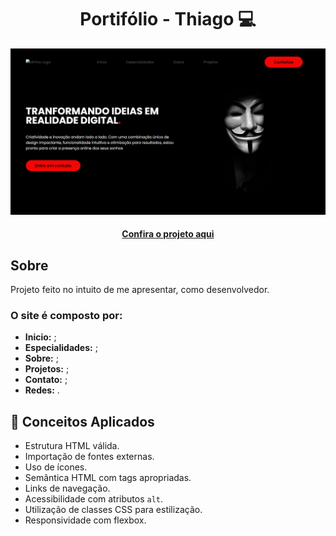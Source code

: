 <h1 align="center">Portifólio - Thiago 💻</h1>

![Imagem do projeto finalizado](images/ImgPortifolio.png)

<h4 align="center"><a href="https://thigas0608.github.io/portifolio/">Confira o projeto aqui</a></h4>

## Sobre

Projeto feito no intuito de me apresentar, como desenvolvedor.

### O site é composto por:

- **Inicio:** ;
- **Especialidades:** ;
- **Sobre:** ;
- **Projetos:** ;
- **Contato:** ;
- **Redes:** .

## 🧠 Conceitos Aplicados

- Estrutura HTML válida.
- Importação de fontes externas.
- Uso de ícones.
- Semântica HTML com tags apropriadas.
- Links de navegação.
- Acessibilidade com atributos `alt`.
- Utilização de classes CSS para estilização.
- Responsividade com flexbox.
